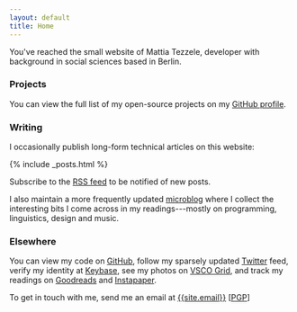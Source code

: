 ```yaml
---
layout: default
title: Home
---
```


You've reached the small website of Mattia Tezzele, developer with background in social sciences based in Berlin.

### Projects

You can view the full list of my open-source projects on my [GitHub profile](http://github.com/mrzool).

### Writing

I occasionally publish long-form technical articles on this website:

{% include _posts.html %}

Subscribe to the [RSS feed](/feed.xml) to be notified of new posts.

I also maintain a more frequently updated [microblog](http://notes.mrzool.cc) where I collect the interesting bits I come across in my readings---mostly on programming, linguistics, design and music.

### Elsewhere

You can view my code on [GitHub](http://github.com/mrzool), follow my sparsely updated [Twitter](http://twitter.com/mrzool_) feed, verify my identity at [Keybase](https://keybase.io/zool), see my photos on [VSCO Grid](https://mrzool.vsco.co/), and track my readings on [Goodreads](http://www.goodreads.com/mrzool) and [Instapaper](https://www.instapaper.com/p/__zool).

To get in touch with me, send me an email at [{{site.email}}](mailto:{{site.email}}) [[PGP](https://keybase.io/zool/key.asc)]
